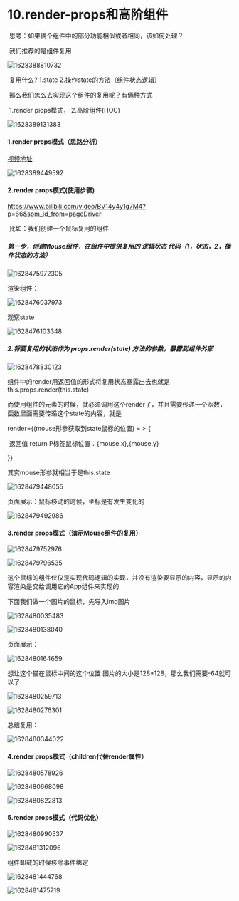 # 10.render-props和高阶组件

​		思考：如果俩个组件中的部分功能相似或者相同，该如何处理？

​		我们推荐的是组件复用

![1628388810732](../../../.vuepress/public/images/1628388810732.png)

​		复用什么? 1.state   2.操作state的方法（组件状态逻辑）



​		那么我们怎么去实现这个组件的复用呢？有俩种方式

​			1.render piops模式， 2.高阶组件(HOC)

![1628389131383](../../../.vuepress/public/images/1628389131383.png)

#### 1.render props模式（思路分析）

[视频地址](https://www.bilibili.com/video/BV14y4y1g7M4?p=65&spm_id_from=pageDriver)

![1628389449592](../../../.vuepress/public/images/1628389449592.png)





#### 2.render props模式(使用步骤)

https://www.bilibili.com/video/BV14y4y1g7M4?p=66&spm_id_from=pageDriver

​	比如：我们创建一个鼠标复用的组件

##### 第一步，创建Mouse组件，在组件中提供复用的  逻辑状态  代码（1，状态，2，操作状态的方法）

![1628475972305](../../../.vuepress/public/images/1628475972305.png)





渲染组件：

![1628476037973](../../../.vuepress/public/images/1628476037973.png)



观察state

![1628476103348](../../../.vuepress/public/images/1628476103348.png)





##### 2.将要复用的状态作为 props.render(state) 方法的参数，暴露到组件外部

![1628478830123](../../../.vuepress/public/images/1628478830123.png)



​	组件中的render用返回值的形式将复用状态暴露出去也就是this.props.render(this.state)

​	而使用组件的元素的时候，就必须调用这个render了，并且需要传递一个函数，函数里面需要传递这个state的内容，就是 

render={(mouse形参获取到state鼠标的位置) = > {

​	返回值 return P标签鼠标位置：{mouse.x},{mouse.y}

}}

其实mouse形参就相当于是this.state

![1628479448055](../../../.vuepress/public/images/1628479448055.png)



页面展示：鼠标移动的时候，坐标是有发生变化的

![1628479492986](../../../.vuepress/public/images/1628479492986.png)

#### 3.render props模式（演示Mouse组件的复用）

![1628479752976](../../../.vuepress/public/images/1628479752976.png)

![1628479796535](../../../.vuepress/public/images/1628479796535.png)



这个鼠标的组件仅仅是实现代码逻辑的实现，并没有渲染要显示的内容，显示的内容渲染是交给调用它的App组件来实现的



下面我们做一个图片的鼠标，先导入img图片

![1628480035483](../../../.vuepress/public/images/1628480035483.png)



![1628480138040](../../../.vuepress/public/images/1628480138040.png)



页面展示：

![1628480164659](../../../.vuepress/public/images/1628480164659.png)

想让这个猫在鼠标中间的这个位置 图片的大小是128*128，那么我们需要-64就可以了

![1628480259713](../../../.vuepress/public/images/1628480259713.png)



![1628480276301](../../../.vuepress/public/images/1628480276301.png)

总结复用：

![1628480344022](../../../.vuepress/public/images/1628480344022.png)





#### 4.render props模式（children代替render属性）

![1628480578926](../../../.vuepress/public/images/1628480578926.png)

![1628480668098](../../../.vuepress/public/images/1628480668098.png)



![1628480822813](../../../.vuepress/public/images/1628480822813.png)





#### 5.render props模式（代码优化）

![1628480990537](../../../.vuepress/public/images/1628480990537.png)

![1628481312096](../../../.vuepress/public/images/1628481312096.png)



组件卸载的时候移除事件绑定

![1628481444768](../../../.vuepress/public/images/1628481444768.png)

![1628481475719](../../../.vuepress/public/images/1628481475719.png)





